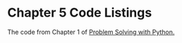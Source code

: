 # Chapter 5 Code Listings
The code from Chapter 1 of <a href="https://www.barnesandnoble.com/w/problem-solving-with-python-margaret-stone-burke/1129539414?ean=9798986151311">Problem Solving with Python.</a>
